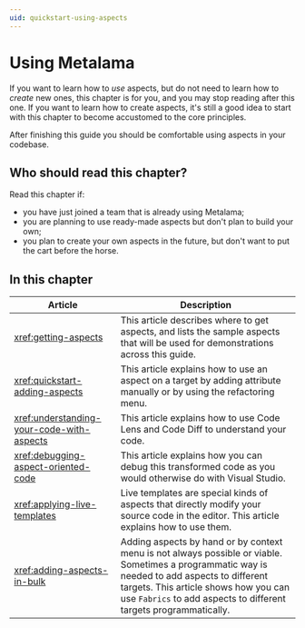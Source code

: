 ```yaml
---
uid: quickstart-using-aspects
---
```


# Using Metalama

If you want to learn how to _use_ aspects, but do not need to learn how to _create_ new ones, this chapter is for you, and you may stop reading after this one. If you want to learn how to create aspects, it's still a good idea to start with this chapter to become accustomed to the core principles.

After finishing this guide you should be comfortable using aspects in your codebase.

## Who should read this chapter?

Read this chapter if:

* you have  just joined a team that is already using Metalama;
* you are planning to use ready-made aspects but don't plan to build your own;
* you plan to create your own aspects in the future, but don't want to put the cart before the horse.


## In this chapter

|Article | Description
|--------|-------------
|<xref:getting-aspects> | This article describes where to get aspects, and lists the sample aspects that will be used for demonstrations across this guide.
|<xref:quickstart-adding-aspects> | This article explains how to use an aspect on a target by adding attribute manually or by using the refactoring menu.
|<xref:understanding-your-code-with-aspects>| This article explains how to use Code Lens and Code Diff to understand your code.
|<xref:debugging-aspect-oriented-code> | This article explains how you can debug this transformed code as you would otherwise do with Visual Studio.
|<xref:applying-live-templates> | Live templates are special kinds of aspects that directly modify your source code in the editor. This article explains how to use them.
|<xref:adding-aspects-in-bulk>| Adding aspects by hand or by context menu is not always possible or viable. Sometimes a programmatic way is needed to add aspects to different targets. This article shows how you can use `Fabrics` to add aspects to different targets programmatically.

